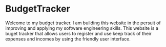 # BudgetTracker
Welcome to my budget tracker. I am building this website in the persuit of improving and applying my software engineering skills. This website is a buget tracker that allows users to register and use keep track of their expenses and incomes by using the friendly user interface.
